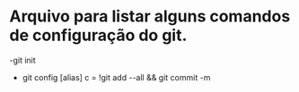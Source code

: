 # Arquivo para listar alguns comandos de configuração do git.

-git init
- git config
    [alias]
	c = !git add --all && git commit -m